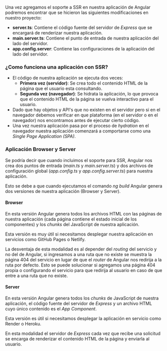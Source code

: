 Una vez agregamos el soporte a SSR en nuestra aplicación de Angular podremos encontrar que se hicieron las siguientes modificaciones en nuestro proyecto:

- **server.ts**: Contiene el código fuente del servidor de *Express* que se encargará de renderizar nuestra aplicación.
- **main.server.ts**: Contiene el punto de entrada de nuestra aplicación del lado del servidor.
- **app.config.server**: Contiene las configuraciones de la aplicación del lado del servidor.
### ¿Como funciona una aplicación con SSR?

- El código de nuestra aplicación se ejecuta dos veces:
	- **Primera vez (servidor)**: Se crea todo el contenido HTML de la página que el usuario esta consultando.
	- **Segunda vez (navegador)**: Se hidrata la aplicación, lo que provoca que el contenido HTML de la página se vuelva interactivo para el usuario.
- Dado que hay objetos y API's que no existen en el servidor pero si en el navegador debemos verificar en que plataforma (en el servidor o en el navegador) nos encontramos antes de ejecutar cierto código.
- Una vez nuestra aplicación pasa por el proceso de *hydration* en el navegador nuestra aplicación comenzará a comportarse como una *Single Page Application (SPA)*.
### Aplicación Browser y Server

Se podría decir que cuando incluimos el soporte para SSR, Angular nos crea dos puntos de entrada (*main.ts* y *main.server.ts*) y dos archivos de configuración global (*app.config.ts* y *app.config.server.ts*) para nuestra aplicación.

Esto se debe a que cuando ejecutamos el comando *ng build* Angular genera dos versiones de nuestra aplicación (Browser y Server).
#### Browser

En esta versión Angular genera todos los archivos HTML con las páginas de nuestra aplicación (cada página contiene el estado inicial de los componentes) y los *chunks* del JavaScript de nuestra aplicación. 

Esta versión es muy útil si necesitamos desplegar nuestra aplicación en servicios como GitHub Pages o Netlify.

La desventaja de esta modalidad es al depender del *routing* del servicio y no del de Angular, si ingresamos a una ruta que no existe se muestra la página 404 del servicio en lugar de que el *router* de Angular nos redirija a la ruta por defecto. Esto se puede solucionar si agregamos una página 404 propia o configurando el servicio para que redirija al usuario en caso de que entre a una ruta que no existe.
#### Server

En esta versión Angular genera todos los *chunks* de JavaScript de nuestra aplicación, el código fuente del servidor de *Express* y un archivo HTML cuyo único contenido es el *App Component*.

Esta versión es útil si necesitamos desplegar la aplicación en servicio como Render o Heroku.

En esta modalidad el servidor de *Express* cada vez que recibe una solicitud se encarga de renderizar el contenido HTML de la página y enviarla al usuario.
